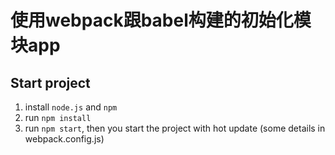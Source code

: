 # 使用webpack跟babel构建的初始化模块app

## Start project

1. install `node.js` and `npm`
2. run `npm install`
3. run `npm start`, then you start the project with hot update (some details in webpack.config.js)